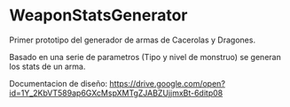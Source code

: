 # WeaponStatsGenerator

Primer prototipo del generador de armas de Cacerolas y Dragones. 

Basado en una serie de parametros (Tipo y nivel de monstruo) se generan los stats de un arma.

Documentacion de diseño:
https://drive.google.com/open?id=1Y_2KbVT589ap6GXcMspXMTgZJABZUjjmxBt-6ditp08
